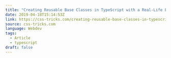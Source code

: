 ```yaml
---
title: "Creating Reusable Base Classes in TypeScript with a Real-Life Example"
date: 2019-04-18T15:14:53Z
link: https://css-tricks.com/creating-reusable-base-classes-in-typescript-with-a-real-life-example/
source: css-tricks.com
language: Webdev
tags:
  - Article
  - typescript
draft: false
---
```

